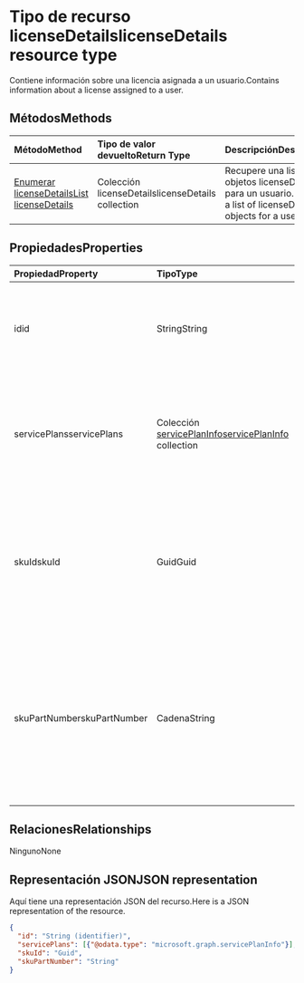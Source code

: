 # <a name="licensedetails-resource-type"></a><span data-ttu-id="96a7b-101">Tipo de recurso licenseDetails</span><span class="sxs-lookup"><span data-stu-id="96a7b-101">licenseDetails resource type</span></span>

<span data-ttu-id="96a7b-102">Contiene información sobre una licencia asignada a un usuario.</span><span class="sxs-lookup"><span data-stu-id="96a7b-102">Contains information about a license assigned to a user.</span></span>

## <a name="methods"></a><span data-ttu-id="96a7b-103">Métodos</span><span class="sxs-lookup"><span data-stu-id="96a7b-103">Methods</span></span>

| <span data-ttu-id="96a7b-104">Método</span><span class="sxs-lookup"><span data-stu-id="96a7b-104">Method</span></span>           | <span data-ttu-id="96a7b-105">Tipo de valor devuelto</span><span class="sxs-lookup"><span data-stu-id="96a7b-105">Return Type</span></span>    |<span data-ttu-id="96a7b-106">Descripción</span><span class="sxs-lookup"><span data-stu-id="96a7b-106">Description</span></span>|
|:---------------|:--------|:----------|
|[<span data-ttu-id="96a7b-107">Enumerar licenseDetails</span><span class="sxs-lookup"><span data-stu-id="96a7b-107">List licenseDetails</span></span>](../api/user_list_licensedetails.md) | <span data-ttu-id="96a7b-108">Colección licenseDetails</span><span class="sxs-lookup"><span data-stu-id="96a7b-108">licenseDetails collection</span></span> |<span data-ttu-id="96a7b-109">Recupere una lista de objetos licenseDetails para un usuario.</span><span class="sxs-lookup"><span data-stu-id="96a7b-109">Retrieve a list of licenseDetails objects for a user.</span></span>|

<!--|[Get licenseDetails](../api/licensedetails_get.md) | licenseDetails |Read properties and relationships of a licenseDetails object.|-->

## <a name="properties"></a><span data-ttu-id="96a7b-110">Propiedades</span><span class="sxs-lookup"><span data-stu-id="96a7b-110">Properties</span></span>
| <span data-ttu-id="96a7b-111">Propiedad</span><span class="sxs-lookup"><span data-stu-id="96a7b-111">Property</span></span>     | <span data-ttu-id="96a7b-112">Tipo</span><span class="sxs-lookup"><span data-stu-id="96a7b-112">Type</span></span>   |<span data-ttu-id="96a7b-113">Descripción</span><span class="sxs-lookup"><span data-stu-id="96a7b-113">Description</span></span>|
|:---------------|:--------|:----------|
|<span data-ttu-id="96a7b-114">id</span><span class="sxs-lookup"><span data-stu-id="96a7b-114">id</span></span>|<span data-ttu-id="96a7b-115">String</span><span class="sxs-lookup"><span data-stu-id="96a7b-115">String</span></span>| <span data-ttu-id="96a7b-p101">Identificador único del objeto licenseDetails. Solo lectura, no admite valores NULL.</span><span class="sxs-lookup"><span data-stu-id="96a7b-p101">The unique identifier for the license detail object. Read-only, Key, Not nullable</span></span> |
|<span data-ttu-id="96a7b-118">servicePlans</span><span class="sxs-lookup"><span data-stu-id="96a7b-118">servicePlans</span></span>|<span data-ttu-id="96a7b-119">Colección [servicePlanInfo](serviceplaninfo.md)</span><span class="sxs-lookup"><span data-stu-id="96a7b-119">[servicePlanInfo](serviceplaninfo.md) collection</span></span>| <span data-ttu-id="96a7b-p102">Información sobre los planes de servicio asignados a la licencia. Solo lectura, no admite valores NULL.</span><span class="sxs-lookup"><span data-stu-id="96a7b-p102">Information about the service plans assigned with the license. Read-only, Not nullable</span></span> |
|<span data-ttu-id="96a7b-122">skuId</span><span class="sxs-lookup"><span data-stu-id="96a7b-122">skuId</span></span>|<span data-ttu-id="96a7b-123">Guid</span><span class="sxs-lookup"><span data-stu-id="96a7b-123">Guid</span></span>| <span data-ttu-id="96a7b-p103">Identificador único (GUID) del SKU de servicio. Es igual a la propiedad skuId en el objeto [SubscribedSku](subscribedsku.md) relacionado. Solo lectura</span><span class="sxs-lookup"><span data-stu-id="96a7b-p103">Unique identifier (GUID) for the service SKU. Equal to the skuId property on the related [SubscribedSku](subscribedsku.md) object. Read-only</span></span> |
|<span data-ttu-id="96a7b-127">skuPartNumber</span><span class="sxs-lookup"><span data-stu-id="96a7b-127">skuPartNumber</span></span>|<span data-ttu-id="96a7b-128">Cadena</span><span class="sxs-lookup"><span data-stu-id="96a7b-128">String</span></span>| <span data-ttu-id="96a7b-p104">Nombre para mostrar de SKU único. Es igual al skuPartNumber en el objeto [SubscribedSku](subscribedsku.md) relacionado; por ejemplo: "AAD_Premium". Solo lectura</span><span class="sxs-lookup"><span data-stu-id="96a7b-p104">Unique SKU display name. Equal to the skuPartNumber on the related [SubscribedSku](subscribedsku.md) object; for example: "AAD_Premium". Read-only</span></span> |

## <a name="relationships"></a><span data-ttu-id="96a7b-132">Relaciones</span><span class="sxs-lookup"><span data-stu-id="96a7b-132">Relationships</span></span>
<span data-ttu-id="96a7b-133">Ninguno</span><span class="sxs-lookup"><span data-stu-id="96a7b-133">None</span></span>

## <a name="json-representation"></a><span data-ttu-id="96a7b-134">Representación JSON</span><span class="sxs-lookup"><span data-stu-id="96a7b-134">JSON representation</span></span>
<span data-ttu-id="96a7b-135">Aquí tiene una representación JSON del recurso.</span><span class="sxs-lookup"><span data-stu-id="96a7b-135">Here is a JSON representation of the resource.</span></span>

<!-- {
  "blockType": "resource",
  "baseType": "microsoft.graph.entity",
  "optionalProperties": [

  ],
  "@odata.type": "microsoft.graph.licenseDetails"
}-->

```json
{
  "id": "String (identifier)",
  "servicePlans": [{"@odata.type": "microsoft.graph.servicePlanInfo"}],
  "skuId": "Guid",
  "skuPartNumber": "String"
}

```

<!-- uuid: 8fcb5dbc-d5aa-4681-8e31-b001d5168d79
2015-10-25 14:57:30 UTC -->
<!-- {
  "type": "#page.annotation",
  "description": "licenseDetails resource",
  "keywords": "",
  "section": "documentation",
  "tocPath": ""
}-->